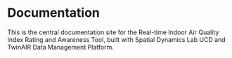 # Documentation

This is the central documentation site for the Real-time Indoor Air Quality Index Rating and Awareness Tool, built with Spatial Dynamics Lab UCD and TwinAIR Data Management Platform.
